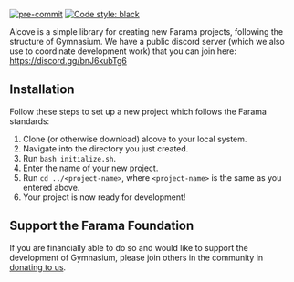 [![pre-commit](https://img.shields.io/badge/pre--commit-enabled-brightgreen?logo=pre-commit&logoColor=white)](https://pre-commit.com/) [![Code style: black](https://img.shields.io/badge/code%20style-black-000000.svg)](https://github.com/psf/black)

Alcove is a simple library for creating new Farama projects, following the structure of Gymnasium. 
We have a public discord server (which we also use to coordinate development work) that you can join here: https://discord.gg/bnJ6kubTg6

## Installation

Follow these steps to set up a new project which follows the Farama standards:

1. Clone (or otherwise download) alcove to your local system.
2. Navigate into the directory you just created.
3. Run `bash initialize.sh`.
4. Enter the name of your new project.
5. Run `cd ../<project-name>`, where `<project-name>` is the same as you entered above.
6. Your project is now ready for development!

## Support the Farama Foundation

If you are financially able to do so and would like to support the development of Gymnasium, please join others in the community in [donating to us](https://github.com/sponsors/Farama-Foundation).
